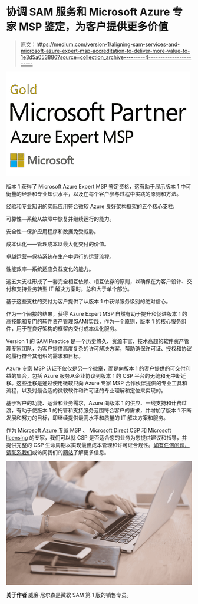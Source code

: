 # 协调 SAM 服务和 Microsoft Azure 专家 MSP 鉴定，为客户提供更多价值

> 原文：<https://medium.com/version-1/aligning-sam-services-and-microsoft-azure-expert-msp-accreditation-to-deliver-more-value-to-1e3d5a053886?source=collection_archive---------4----------------------->

![](img/03fb59bd71ad226817b7f8e2ee52884b.png)

版本 1 获得了 Microsoft Azure Expert MSP 鉴定资格，这有助于展示版本 1 中可衡量的经验和专业知识水平，以及在每个客户参与过程中实践的原则和方法。

经验和专业知识的实际应用符合微软 Azure 良好架构框架的五个核心支柱:

可靠性—系统从故障中恢复并继续运行的能力。

安全性—保护应用程序和数据免受威胁。

成本优化——管理成本以最大化交付的价值。

卓越运营—保持系统在生产中运行的运营流程。

性能效率—系统适应负载变化的能力。

这五大支柱形成了一套完全相互依赖、相互依存的原则，以确保在为客户设计、交付和支持业务转型 IT 解决方案时，总和大于单个部分。

基于这些支柱的交付为客户提供了从版本 1 中获得服务级别的绝对信心。

作为一个间接的结果，获得 Azure Expert MSP 自然有助于提升和促进版本 1 的高技能和专门的软件资产管理(SAM)实践，作为一个原则，版本 1 的核心服务组件，用于在良好架构的框架内交付成本优化服务。

Version 1 的 SAM Practice 是一个历史悠久、资源丰富、技术高超的软件资产管理专家团队，为客户提供高度复杂的许可解决方案，帮助确保许可证、授权和协议的履行符合其组织的需求和目标。

Azure 专家 MSP 认证不仅仅是另一个徽章，而是向版本 1 的客户提供的可交付利益的集合，包括 Azure 服务从企业协议到版本 1 的 CSP 平台的无缝和无中断迁移。这些迁移是通过使用微软只向 Azure 专家 MSP 合作伙伴提供的专业工具和流程，以及对最合适的微软软件和许可证的专业理解和定位来实现的。

基于客户的功能、运营和业务需求，Azure 向版本 1 的供应、一线支持和计费过渡，有助于使版本 1 的托管和支持服务范围符合客户的需求，并增加了版本 1 不断发展和努力的目标，即继续提供最高水平和质量的 IT 解决方案和服务。

作为 [Microsoft Azure 专家 MSP](https://www.version1.com/news-microsoft-partner-azure-expert-msp/) 、 [Microsoft Direct CSP](https://www.version1.com/it-service/software-asset-management/microsoft-cloud-solution-provider/) 和 [Microsoft licensing](https://www.version1.com/it-service/software-asset-management/microsoft-license-optimisation/) 的专家，我们可以就 CSP 是否适合您的业务为您提供建议和指导，并提供完整的 CSP 生命周期以实现最佳成本管理和许可证合规性。[如有任何问题，请联系我们](https://www.version1.com/contact/)或访问我们的[网站](https://www.version1.com/)了解更多信息。

![](img/ae690eb6ceb40ff42b66ca9f4d81a16e.png)

**关于作者** 威廉·尼尔森是微软 SAM 第 1 版的销售专员。